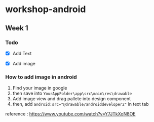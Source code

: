 # workshop-android

## Week 1
### Todo
* [X] Add Text

* [X] Add image

### How to add image in android
1. Find your image in google
2. then save into `YourAppFolder\app\src\main\res\drawable`
3. Add image view and drag pallete into design component
4. then, add `android:src="@drawable/androiddeveloper2"` in text tab

reference : https://www.youtube.com/watch?v=Y7JTkXoN8OE
